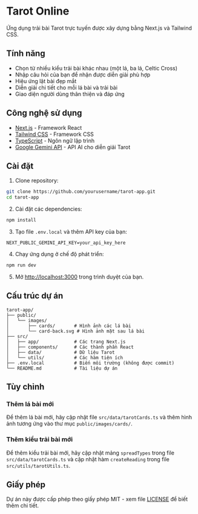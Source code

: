 # Tarot Online

Ứng dụng trải bài Tarot trực tuyến được xây dựng bằng Next.js và Tailwind CSS.

## Tính năng

- Chọn từ nhiều kiểu trải bài khác nhau (một lá, ba lá, Celtic Cross)
- Nhập câu hỏi của bạn để nhận được diễn giải phù hợp
- Hiệu ứng lật bài đẹp mắt
- Diễn giải chi tiết cho mỗi lá bài và trải bài
- Giao diện người dùng thân thiện và đáp ứng

## Công nghệ sử dụng

- [Next.js](https://nextjs.org/) - Framework React
- [Tailwind CSS](https://tailwindcss.com/) - Framework CSS
- [TypeScript](https://www.typescriptlang.org/) - Ngôn ngữ lập trình
- [Google Gemini API](https://ai.google.dev/) - API AI cho diễn giải Tarot

## Cài đặt

1. Clone repository:
```bash
git clone https://github.com/yourusername/tarot-app.git
cd tarot-app
```

2. Cài đặt các dependencies:
```bash
npm install
```

3. Tạo file `.env.local` và thêm API key của bạn:
```
NEXT_PUBLIC_GEMINI_API_KEY=your_api_key_here
```

4. Chạy ứng dụng ở chế độ phát triển:
```bash
npm run dev
```

5. Mở [http://localhost:3000](http://localhost:3000) trong trình duyệt của bạn.

## Cấu trúc dự án

```
tarot-app/
├── public/
│   └── images/
│       ├── cards/       # Hình ảnh các lá bài
│       └── card-back.svg # Hình ảnh mặt sau lá bài
├── src/
│   ├── app/             # Các trang Next.js
│   ├── components/      # Các thành phần React
│   ├── data/            # Dữ liệu Tarot
│   └── utils/           # Các hàm tiện ích
├── .env.local           # Biến môi trường (không được commit)
└── README.md            # Tài liệu dự án
```

## Tùy chỉnh

### Thêm lá bài mới

Để thêm lá bài mới, hãy cập nhật file `src/data/tarotCards.ts` và thêm hình ảnh tương ứng vào thư mục `public/images/cards/`.

### Thêm kiểu trải bài mới

Để thêm kiểu trải bài mới, hãy cập nhật mảng `spreadTypes` trong file `src/data/tarotCards.ts` và cập nhật hàm `createReading` trong file `src/utils/tarotUtils.ts`.

## Giấy phép

Dự án này được cấp phép theo giấy phép MIT - xem file [LICENSE](LICENSE) để biết thêm chi tiết. 